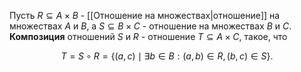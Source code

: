 Пусть $R \subseteq A \times B$ - [[Отношение на множествах|отношение]] на множествах $A$ и $B$, а $S \subseteq B \times C$ - отношение на множествах $B$ и $C$. **Композиция** отношений $S$ и $R$ - отношение $T \subseteq A \times C$, такое, что

$$ T = S \circ R = \{(a,c) \mid \exists b \in B: (a,b) \in R, (b,c) \in S\}.$$